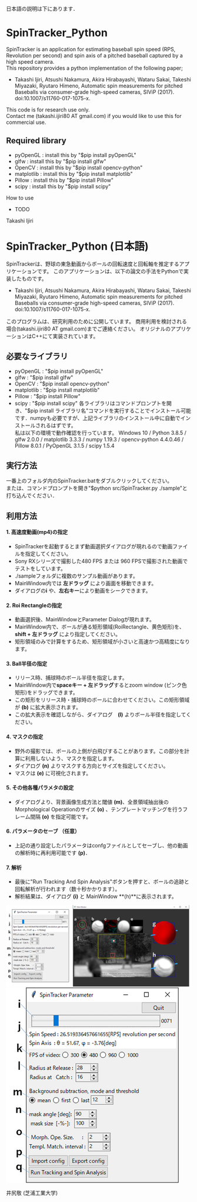 日本語の説明は下にあります．

# SpinTracker_Python
SpinTracker is an application for estimating baseball spin speed (RPS, Revolution per second) and spin axis of a pitched baseball captured by a high speed camera.  
This repository provides a python implementation of the following paper;  
- Takashi Ijiri, Atsushi Nakamura, Akira Hirabayashi, Wataru Sakai, Takeshi Miyazaki, Ryutaro Himeno, Automatic spin measurements for pitched Baseballs via consumer-grade high-speed cameras, SIViP (2017). doi:10.1007/s11760-017-1075-x.  

This code is for research use only.  
Contact me (takashi.ijiri80 AT gmail.com) if you would like to use this for commercial use.   


## Required library  
  - pyOpenGL   : install this by "$pip install pyOpenGL"
  - glfw       : install this by "$pip install glfw"
  - OpenCV     : install this by "$pip install opencv-python"
  - matplotlib : install this by "$pip install matplotlib"
  - Pillow     : install this by "$pip install Pillow"
  - scipy      : install this by "$pip install scipy"


  How to use  
- TODO


Takashi Ijiri



# SpinTracker_Python (日本語)
SpinTrackerは、野球の東急動画からボールの回転速度と回転軸を推定するアプリケーションです。
このアプリケーションは、以下の論文の手法をPythonで実装したものです。
- Takashi Ijiri, Atsushi Nakamura, Akira Hirabayashi, Wataru Sakai, Takeshi Miyazaki, Ryutaro Himeno, Automatic spin measurements for pitched Baseballs via consumer-grade high-speed cameras, SIViP (2017). doi:10.1007/s11760-017-1075-x.  

このプログラムは、研究利用のために公開しています。
商用利用を検討される場合(takashi.ijiri80 AT gmail.com)までご連絡ください。
オリジナルのアプリケーションはC++にて実装されています。

## 必要なライブラリ 
  - pyOpenGL   : "$pip install pyOpenGL"  
  - glfw       : "$pip install glfw"  
  - OpenCV     : "$pip install opencv-python"  
  - matplotlib : "$pip install matplotlib"  
  - Pillow     : "$pip install Pillow"  
  - scipy      : "$pip install scipy"  
各ライブラリはコマンドプロンプトを開き、"$pip install ライブラリ名"コマンドを実行することでインストール可能です．numpyも必要ですが、上記ライブラリのインストール中に自動でインストールされるはずです。  
私は以下の環境で動作確認を行っています。
Windows 10 / Python 3.8.5 / glfw 2.0.0 / matplotlib 3.3.3 / numpy 1.19.3 / opencv-python 4.4.0.46 / Pillow 8.0.1 / PyOpenGL 3.1.5 / scipy 1.5.4


## 実行方法
一番上のフォルダ内のSpinTracker.batをダブルクリックしてください。  
または、コマンドプロンプトを開き"$python src/SpinTracker.py ./sample"と打ち込んでください．    


## 利用方法
#### 1. 高速度動画(mp4)の指定
- SpinTrackerを起動するとまず動画選択ダイアログが現れるので動画ファイルを指定してください。
- Sony RXシリーズで撮影した480 FPS または 960 FPSで撮影された動画でテストをしています。
- ./sampleフォルダに複数のサンプル動画があります。
- MainWindow内では **左ドラッグ** により画面を移動できます。
- ダイアログの**i** や、**左右キー**により動画をシークできます。

#### 2. Roi Rectangleの指定
- 動画選択後、MainWindowとParameter Dialogが現れます。
- MainWindow内で、ボールが通る矩形領域(RoiRectangle、黄色矩形)を、**shift + 左ドラッグ** により指定してください。
- 矩形領域のみで計算をするため、矩形領域が小さいと高速かつ高精度になります。

#### 3. Ball半径の指定
- リリース時、捕球時のボール半径を指定します。
- MainWindow内で**spaceキー + 左ドラッグ**するとzoom window (ピンク色矩形)をドラッグできます。
- この矩形をリリース時・捕球時のボールに合わせてください。この矩形領域が **(b)** に拡大表示されます。
- この拡大表示を確認しながら、ダイアログ　**(l)** よりボール半径を指定してください。

#### 4. マスクの指定
- 野外の撮影では、ボールの上側が白飛びすることがあります。この部分を計算に利用しないよう、マスクを指定します。
- ダイアログ **(n)** よりマスクする方向とサイズを指定してください。
- マスクは **(e)** に可視化されます。

#### 5. その他各種パラメタの設定
- ダイアログより、背景画像生成方法と閾値 **(m)**、全景領域抽出後のMorphological Operationのサイズ **(o)** 、テンプレートマッチングを行うフレーム間隔 **(o)** を指定可能です。

#### 6. パラメータのセーブ （任意）
- 上記の通り設定したパラメータはconfgファイルとしてセーブし、他の動画の解析時に再利用可能です **(p)**．

#### 7. 解析
- 最後に"Run Tracking And Spin Analysis"ボタンを押すと、ボールの追跡と回転解析が行われます（数十秒かかります）。
- 解析結果は、ダイアログ **(i)** と MainWindow **(h)**に表示されます。　

![img](./imgs/mainwindow.png)
![img](./imgs/dialog.png)



井尻敬 (芝浦工業大学)
